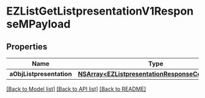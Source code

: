# EZListGetListpresentationV1ResponseMPayload

## Properties
Name | Type | Description | Notes
------------ | ------------- | ------------- | -------------
**aObjListpresentation** | [**NSArray&lt;EZListpresentationResponseCompound&gt;***](EZListpresentationResponseCompound.md) |  | 

[[Back to Model list]](../README.md#documentation-for-models) [[Back to API list]](../README.md#documentation-for-api-endpoints) [[Back to README]](../README.md)


